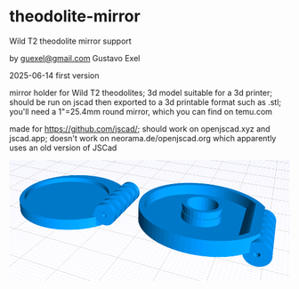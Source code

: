# theodolite-mirror
Wild T2 theodolite mirror support

by guexel@gmail.com Gustavo Exel

2025-06-14 first version

mirror holder for Wild T2 theodolites;
3d model suitable for a 3d printer;
should be run on jscad then exported to a 3d printable format such as .stl;
you'll need a 1"=25.4mm round mirror, which you can find on temu.com

made for https://github.com/jscad/;
should work on openjscad.xyz and jscad.app;
doesn't work on neorama.de/openjscad.org which apparently uses an old version of JSCad

![alt text](theodolite-mirror.png)
